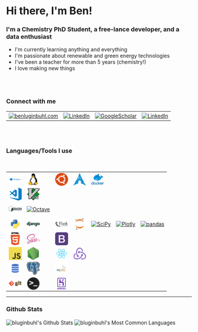 # Hi there, I'm Ben!

### I'm a Chemistry PhD Student, a free-lance developer, and a data enthusiast

- I'm currently learning anything and everything
- I'm passionate about renewable and green energy technologies
- I've been a teacher for more than 5 years (chemistry!)
- I love making new things

<br />
<br />

### Connect with me

<table>
 <tbody>
  <tr>
   <td>
    <a href="https://benluginbuhl.com" title="benluginbuhl.com" target="_blank"><img align="center" alt="benluginbuhl.com" width="30px" src="https://img.icons8.com/android/48/000000/domain.png" /></a>
   </td>
   <td>
    <a href="https://linkedin.com/in/benluginbuhl" title="LinkedIn" target="_blank"><img align="center" class="linkedin" alt="LinkedIn" width="30px" src="https://cdn.jsdelivr.net/npm/simple-icons@v3/icons/linkedin.svg" ></a>
   </td>
   <td>
    <a href="https://scholar.google.com/citations?user=lAqY7oIAAAAJ&hl=en" title="Google Scholar" target="_blank"><img align="center" alt="GoogleScholar" width="30px" src="https://ghcdn.rawgit.org/bluginbuhl/svg-icons/main/svg/google-scholar-round.svg" /></a>
   </td>
   <td>
    <a href="https://stackoverflow.com/users/3268149/ad-intra?tab=profile" title="StackOverflow" target="_blank"><img align="center" alt="LinkedIn" width="30px" src="https://ghcdn.rawgit.org/bluginbuhl/svg-icons/main/svg/stackoverflow.svg" /></a>
   </td>
  </tr>
 </tbody>
</table>

<br />
<br />

### Languages/Tools I use
<style>
  tr {border: 0px !important; background-color: transparent !important;}
</style>

<br />
<table>
 <tbody>
  <tr>
   <td>
    <a href="#"><img align="center" title="Windows" alt="Windows" height="35px" src="https://raw.githubusercontent.com/github/explore/80688e429a7d4ef2fca1e82350fe8e3517d3494d/topics/windows/windows.png" /></a>
   </td>
   <td>
    <a href="#"><img align="center" title="Linux" alt="Linux" height="35px" src="https://raw.githubusercontent.com/github/explore/80688e429a7d4ef2fca1e82350fe8e3517d3494d/topics/linux/linux.png" /></a>
   </td>
   <td>
    <a href="#"><img align="center" title="Ubuntu" alt="Ubuntu" height="35px" src="https://raw.githubusercontent.com/github/explore/80688e429a7d4ef2fca1e82350fe8e3517d3494d/topics/ubuntu/ubuntu.png" /></a>
   </td>
   <td>
    <a href="#"><img align="center" title="Arch Linux" alt="Arch Linux" height="35px" src="https://raw.githubusercontent.com/github/explore/7b8474be525e3f210d3c8d60a32beca4bfc2895b/topics/archlinux/archlinux.png" /></a>
   </td>
   <td>
   <a href="#"><img align="center" title="Docker" alt="Docker" height="35px" src="https://raw.githubusercontent.com/github/explore/7b8474be525e3f210d3c8d60a32beca4bfc2895b/topics/docker/docker.png" /></a>
   </td>
  </tr>
  <tr>
  <td>
    <a href="#"><img align="center" title="VS Code" alt="Visual Studio Code" height="35px" src="https://raw.githubusercontent.com/github/explore/80688e429a7d4ef2fca1e82350fe8e3517d3494d/topics/visual-studio-code/visual-studio-code.png" /></a>
   </td>
   <td>
    <a href="#"><img align="center" title="Vim" alt="Vim" height="35px" src="https://raw.githubusercontent.com/github/explore/7b8474be525e3f210d3c8d60a32beca4bfc2895b/topics/vim/vim.png" /></a>
   </td>
  </tr>
  <tr>
   <td>
    <a href="#"><img align="center" title="Bash" alt="Bash" height="35px" src="https://raw.githubusercontent.com/github/explore/80688e429a7d4ef2fca1e82350fe8e3517d3494d/topics/bash/bash.png" /></a>
   </td>
   <td>
    <a href="#"><img align="center" title="Octave" alt="Octave" height="35px" src="https://ghcdn.rawgit.org/bluginbuhl/svg-icons/main/svg/octave.svg" /></a>
   </td>
  </tr>
  <tr>
   <td>
    <a href="#"><img align="center" title="Python" alt="Python" height="35px" src="https://raw.githubusercontent.com/github/explore/80688e429a7d4ef2fca1e82350fe8e3517d3494d/topics/python/python.png" /></a>
   </td>
   <td>
    <a href="#"><img align="center" title="Django" alt="Django" height="35px" src="https://raw.githubusercontent.com/github/explore/80688e429a7d4ef2fca1e82350fe8e3517d3494d/topics/django/django.png" /></a>
   </td>
   <td>
    <a href="#"><img align="center" title="Flask" alt="Flask" height="35px" src="https://raw.githubusercontent.com/github/explore/80688e429a7d4ef2fca1e82350fe8e3517d3494d/topics/flask/flask.png" /></a>
   </td>
   <td>
    <a href="#"><img align="center" title="Jupyter" alt="Jupyter" height="35px" src="https://raw.githubusercontent.com/github/explore/80688e429a7d4ef2fca1e82350fe8e3517d3494d/topics/jupyter-notebook/jupyter-notebook.png" /></a>
   </td>
   <td>
    <a href="#"><img align="center" title="SciPy" alt="SciPy" height="35px" src="https://www.scipy.org/_static/logo.png" style="width: 83px; object-fit: cover; object-position: 0% 0%;"/></a>
   </td>
   <td>
    <a href="#"><img align="center" title="Plotly" alt="Plotly" height="35px" src="https://ghcdn.rawgit.org/bluginbuhl/svg-icons/main/svg/plotly.svg" /></a>
   </td>
   <td>
    <a href="#"><img align="center" title="pandas" alt="pandas" height="35px" src="https://pandas.pydata.org/static/img/pandas_white.svg" /></a>
   </td>
  </tr>
  <tr>
   <td>
    <a href="#"><img align="center" title="HTML" alt="HTML5" height="35px" src="https://raw.githubusercontent.com/github/explore/80688e429a7d4ef2fca1e82350fe8e3517d3494d/topics/html/html.png" /></a>
   </td>
   <td>
    <a href="#"><img align="center" title="CSS" alt="CSS3" height="35px" src="https://raw.githubusercontent.com/github/explore/80688e429a7d4ef2fca1e82350fe8e3517d3494d/topics/sass/sass.png" /></a>
   </td>
   <td>
    <a href="#"><img align="center" title="Bootstrap" alt="Bootstrap" height="35px" src="https://raw.githubusercontent.com/github/explore/80688e429a7d4ef2fca1e82350fe8e3517d3494d/topics/bootstrap/bootstrap.png" /></a>
   </td>
  </tr>
  <tr>
   <td>
    <a href="#"><img align="center" title="JavaScript" alt="JavaScript" height="35px" src="https://raw.githubusercontent.com/github/explore/80688e429a7d4ef2fca1e82350fe8e3517d3494d/topics/javascript/javascript.png" /></a>
   </td>
   <td>
    <a href="#"><img align="center" title="NodeJS" alt="Node.js" height="35px" src="https://raw.githubusercontent.com/github/explore/80688e429a7d4ef2fca1e82350fe8e3517d3494d/topics/nodejs/nodejs.png" /></a>
   </td>
   <td>
    <a href="#"><img align="center" title="ReactJS" alt="React" height="35px" src="https://raw.githubusercontent.com/github/explore/80688e429a7d4ef2fca1e82350fe8e3517d3494d/topics/react/react.png" /></a>
   </td>
   <td>
    <a href="#"><img align="center" title="Redux" alt="Redux" height="35px" src="https://raw.githubusercontent.com/github/explore/80688e429a7d4ef2fca1e82350fe8e3517d3494d/topics/redux/redux.png" /></a>
   </td>
  </tr>
  <tr>
   <td>
    <a href="#"><img align="center" title="SQL" alt="SQL" height="35px" src="https://raw.githubusercontent.com/github/explore/80688e429a7d4ef2fca1e82350fe8e3517d3494d/topics/sql/sql.png" /></a>
   </td>
   <td>
    <a href="#"><img align="center" title="Postgresql" alt="Postgresql" height="35px" src="https://raw.githubusercontent.com/github/explore/80688e429a7d4ef2fca1e82350fe8e3517d3494d/topics/postgresql/postgresql.png" /></a>
   </td>
   <td>
    <a href="#"><img align="center" title="MySQL" alt="MySQL" height="35px" src="https://raw.githubusercontent.com/github/explore/80688e429a7d4ef2fca1e82350fe8e3517d3494d/topics/mysql/mysql.png" /></a>
   </td>
  </tr>
  <tr>
   <td>
    <a href="#"><img align="center" title="git" alt="Git" height="35px" src="https://raw.githubusercontent.com/github/explore/80688e429a7d4ef2fca1e82350fe8e3517d3494d/topics/git/git.png" /></a>
   </td>
   <td>
    <a href="#"><img align="center" title="CLI" alt="Terminal" height="35px" src="https://raw.githubusercontent.com/github/explore/80688e429a7d4ef2fca1e82350fe8e3517d3494d/topics/terminal/terminal.png" /></a>
   </td>
   <td>
    <a href="#"><img align="center" title="Heroku" alt="Heroku" height="35px" src="https://raw.githubusercontent.com/github/explore/cb661bc288627f05a5ac4187b00495fd8048c9fa/topics/heroku/heroku.png" /></a>
   </td>
  </tr>
 </tbody>
</table>

---

### Github Stats

<img align="center" alt="bluginbuhl's Github Stats" width="450px" src="https://github-readme-stats.vercel.app/api?username=bluginbuhl&show_icons=true&hide_border=true&count_private=true&theme=gruvbox" />

<img align="center" alt="bluginbuhl's Most Common Languages" width="318px" src="https://github-readme-stats.vercel.app/api/top-langs/?username=bluginbuhl&layout=compact&theme=gruvbox&hide_border=true" />


<!-- variable definitions -->
[website]: https://benluginbuhl.com
[linkedin]: https://linkedin.com/in/benluginbuhl
[googlescholar]: https://scholar.google.com/citations?user=lAqY7oIAAAAJ&hl=en